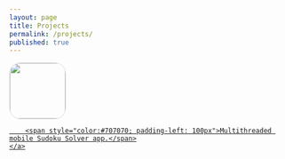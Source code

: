 ```yaml
---
layout: page
title: Projects
permalink: /projects/
published: true
---
```





<ul style="list-style:none; margin:0; padding:0">

  <li>
      <a href="https://itunes.apple.com/us/app/pocket-sudoku-solver/id991259276?mt=8">
      <img src="http://trentyou.github.io/images/SudokuSolverIcon.png" style=" height:100px; width:100px; border-radius:20px; border-style:solid; border-width:1px; border-color:#D8D8D8; vertical-align:middle">
      </a>
      <a href="https://itunes.apple.com/us/app/pocket-sudoku-solver/id991259276?mt=8">

    	<span style="color:#707070; padding-left: 100px">Multithreaded mobile Sudoku Solver app.</span>
    </a>
  </li>
</ul>